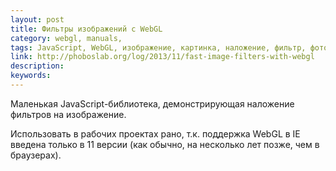 ```yaml
---
layout: post
title: Фильтры изображений с WebGL
category: webgl, manuals, 
tags: JavaScript, WebGL, изображение, картинка, наложение, фильтр, фотография, 
link: http://phoboslab.org/log/2013/11/fast-image-filters-with-webgl
description: 
keywords: 
---
```


<p>Маленькая JavaScript-библиотека, демонстрирующая наложение фильтров на изображение.</p>
<p>Использовать в рабочих проектах рано, т.к. поддержка WebGL в IE введена только в 11 версии (как обычно, на несколько лет позже, чем в браузерах).</p>
